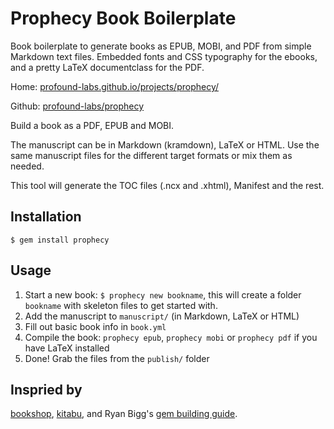 Prophecy Book Boilerplate
=========================

Book boilerplate to generate books as EPUB, MOBI, and PDF from simple
Markdown text files. Embedded fonts and CSS typography for the ebooks,
and a pretty LaTeX documentclass for the PDF.

Home: [profound-labs.github.io/projects/prophecy/](http://profound-labs.github.io/projects/prophecy/)

Github: [profound-labs/prophecy](https://github.com/profound-labs/prophecy)

Build a book as a PDF, EPUB and MOBI.

The manuscript can be in Markdown (kramdown), LaTeX or HTML. Use the
same manuscript files for the different target formats or mix them as
needed.

This tool will generate the TOC files (.ncx and .xhtml), Manifest and
the rest.

## Installation

    $ gem install prophecy

## Usage

1. Start a new book: `$ prophecy new bookname`, this will create a
   folder `bookname` with skeleton files to get started with.
1. Add the manuscript to `manuscript/` (in Markdown, LaTeX or HTML)
2. Fill out basic book info in `book.yml`
3. Compile the book: `prophecy epub`, `prophecy mobi` or `prophecy pdf` if you have
   LaTeX installed
4. Done! Grab the files from the `publish/` folder

## Inspried by

[bookshop](https://github.com/blueheadpublishing/bookshop), [kitabu](https://github.com/fnando/kitabu), and Ryan Bigg's [gem building guide](https://github.com/radar/guides/blob/master/gem-development.md).

